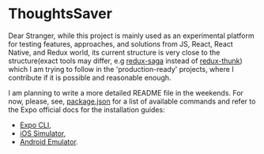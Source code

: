 # ThoughtsSaver

Dear Stranger, while this project is mainly used as an experimental platform for testing features, approaches, and solutions from JS, React, React Native, and Redux world,
its current structure is very close to the structure(exact tools may differ, e.g [redux-saga](https://github.com/redux-saga/redux-saga) instead of [redux-thunk](https://github.com/reduxjs/redux-thunk)) which I am trying to follow in the 'production-ready' projects, where I contribute if it is possible and reasonable enough.

I am planning to write a more detailed README file in the weekends. For now, please, see, [package.json](https://github.com/marian13/ThoughtsSaver/blob/master/package.json#L2) for a list of available commands and refer to the Expo official docs for the installation guides:
- [Expo CLI](https://docs.expo.io/get-started/installation/),
- [iOS Simulator](https://docs.expo.io/workflow/ios-simulator/),
- [Android Emulator](https://docs.expo.io/workflow/android-studio-emulator/).

